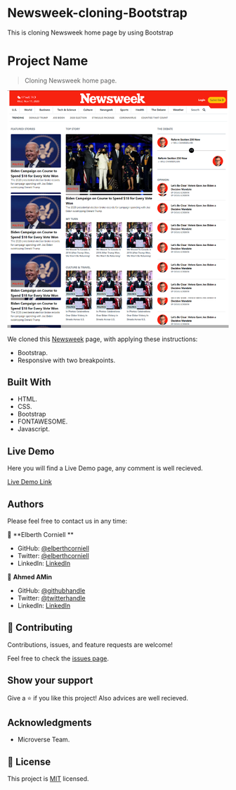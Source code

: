 # Newsweek-cloning-Bootstrap

This is cloning Newsweek home page by using Bootstrap

# Project Name

> Cloning Newsweek home page.

![screenshot](./images/screen.png)

We cloned this [Newsweek](https://www.newsweek.com/) page, with applying these instructions:

- Bootstrap.
- Responsive with two breakpoints.

## Built With

- HTML.
- CSS.
- Bootstrap
- FONTAWESOME.
- Javascript.

## Live Demo

Here you will find a Live Demo page, any comment is well recieved.

[Live Demo Link](https://ahmedamin90.github.io/Newsweek-cloning-Bootstrap/)

## Authors

Please feel free to contact us in any time:

👤 **Elberth Corniell **

- GitHub: [@elberthcorniell](https://github.com/elberthcorniell)
- Twitter: [@elberthcorniell](https://twitter.com/elberthcorniell)
- LinkedIn: [LinkedIn](https://www.linkedin.com/in/elbert-corniell-989183159/)

👤 **Ahmed AMin**

- GitHub: [@githubhandle](https://github.com/AhmedAmin90)
- Twitter: [@twitterhandle](https://twitter.com/AhmedAmin12383)
- LinkedIn: [LinkedIn](https://www.linkedin.com/in/ahmed-amin-quality/)

## 🤝 Contributing

Contributions, issues, and feature requests are welcome!

Feel free to check the [issues page](https://github.com/AhmedAmin90/Newsweek-cloning-Bootstrap/issues).

## Show your support

Give a ⭐️ if you like this project!
Also advices are well recieved.

## Acknowledgments

- Microverse Team.

## 📝 License

This project is [MIT](./LICENSE.md) licensed.
